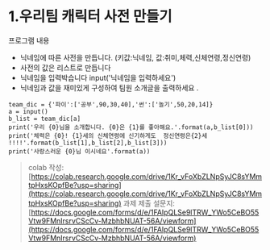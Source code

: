 # 1.우리팀 캐릭터 사전 만들기 

프로그램 내용

* 닉네임에 따른 사전을 만듭니다. (키값:닉네임, 값:취미,체력,신체연령,정신연령)
* 사전의 값은 리스트로 만듭니다
* 닉네임을 입력박습니다 input('닉네임을 입력하세요')
* 닉네임과 값을 재미있게 구성하여 팀원 소개글을 출력하세요 .
      

```
team_dic = {'파이':['공부',90,30,40],'썬':['놀기',50,20,14]}
a = input()
b_list = team_dic[a]
print('우리 {0}님을 소개합니다. {0}은 {1}를 좋아해요.'.format(a,b_list[0]))
print('체력은 {0}! {1}세의 신체연령에 신기하게도  정신연령은{2}세 !!!!'.format(b_list[1],b_list[2],b_list[3]))
print('사랑스러운 {0}님 이시네요'.format(a))
```

> colab 작성: [https://colab.research.google.com/drive/1Kr_vFoXbZLNpSyJC8sYMmtpHxsKOpfBe?usp=sharing](https://colab.research.google.com/drive/1Kr_vFoXbZLNpSyJC8sYMmtpHxsKOpfBe?usp=sharing)
> 과제 제출 설문지: [https://docs.google.com/forms/d/e/1FAIpQLSe9lTRW_YWo5CeBO55Vtw9FMnIrsrvCScCv-MzbhbNUAT-56A/viewform](https://docs.google.com/forms/d/e/1FAIpQLSe9lTRW_YWo5CeBO55Vtw9FMnIrsrvCScCv-MzbhbNUAT-56A/viewform)
